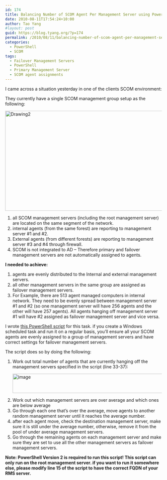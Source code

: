 ```yaml
---
id: 174
title: Balancing Number of SCOM Agent Per Management Server using PowerShell
date: 2010-08-11T17:54:24+10:00
author: Tao Yang
#layout: post
guid: https://blog.tyang.org/?p=174
permalink: /2010/08/11/balancing-number-of-scom-agent-per-management-server-using-powershell/
categories:
  - PowerShell
  - SCOM
tags:
  - Failover Management Servers
  - PowerShell
  - Primary Management Server
  - SCOM agent assignments
---
```

I came across a situation yesterday in one of the clients SCOM environment:

They currently have a single SCOM management group setup as the following:

<a href="https://blog.tyang.org/wp-content/uploads/2010/08/Drawing2.jpg"><img style="border: 0px;" src="https://blog.tyang.org/wp-content/uploads/2010/08/Drawing2_thumb.jpg" border="0" alt="Drawing2" width="551" height="321" /></a>
<ol>
	<li>all SCOM management servers (including the root management server) are located on the same segment of the network.</li>
	<li>internal agents (from the same forest) are reporting to management server #1 and #2.</li>
	<li>External agents (from different forests) are reporting to management server #3 and #4 through firewall.</li>
	<li>SCOM is not integrated to AD – Therefore primary and failover management servers are not automatically assigned to agents.</li>
</ol>
<strong>I needed to achieve:</strong>
<ol>
	<li>agents are evenly distributed to the Internal and external management servers.</li>
	<li>all other management servers in the same group are assigned as failover management servers.</li>
	<li>For Example, there are 513 agent managed computers in internal network. They need to be evenly spread between management server #1 and #2 (so one management server will have 256 agents and the other will have 257 agents). All agents hanging off management server #1 will have #2 assigned as failover management server and vice versa.</li>
</ol>
I wrote <a href="https://blog.tyang.org/wp-content/uploads/2010/08/Balance-ManagementServers.zip">this PowerShell script</a> for this task. if you create a Windows scheduled task and run it on a regular basis, you’ll ensure all your SCOM agents are evenly assigned to a group of management servers and have correct settings for failover management servers.

The script does so by doing the following:
<ol>
	<li>Work out total number of agents that are currently hanging off the management servers specified in the script (line 33-37):</li>
	<p />
	<a href="https://blog.tyang.org/wp-content/uploads/2010/08/image.png"><img style="border: 0px;" src="https://blog.tyang.org/wp-content/uploads/2010/08/image_thumb.png" border="0" alt="image" width="580" height="62" /></a>
	<li>Work out which management servers are over average and which ones are below average</li>
	<li>Go through each one that’s over the average, move agents to another random management server until it reaches the average number.</li>
	<li>after each agent move, check the destination management server, make sure it is still under the average number, otherwise, remove it from the pool of under average management servers.</li>
	<li>Go through the remaining agents on each management server and make sure they are set to use all the other management servers as failover management servers.</li>
</ol>
<strong>Note: PowerShell Version 2 is required to run this script! This script can only run on the root management server. if you want to run it somewhere else, please modify line 15 of the script to have the correct FQDN of your RMS server.</strong>